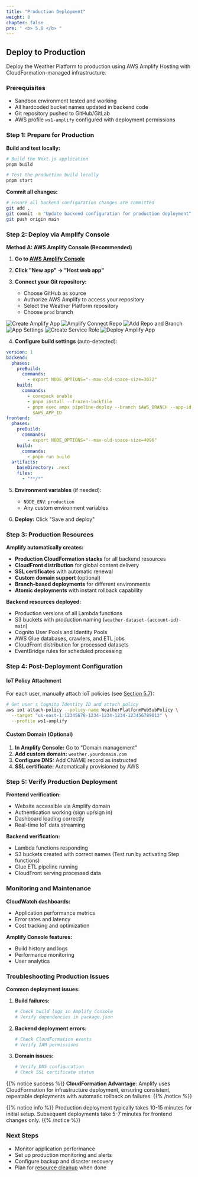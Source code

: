 ```yaml
---
title: "Production Deployment"
weight: 8
chapter: false
pre: " <b> 5.8 </b> "
---
```


## Deploy to Production

Deploy the Weather Platform to production using AWS Amplify Hosting with CloudFormation-managed infrastructure.

### Prerequisites

- Sandbox environment tested and working
- All hardcoded bucket names updated in backend code
- Git repository pushed to GitHub/GitLab
- AWS profile `ws1-amplify` configured with deployment permissions

### Step 1: Prepare for Production

**Build and test locally:**

```bash
# Build the Next.js application
pnpm build

# Test the production build locally
pnpm start
```

**Commit all changes:**

```bash
# Ensure all backend configuration changes are committed
git add .
git commit -m "Update backend configuration for production deployment"
git push origin main
```

### Step 2: Deploy via Amplify Console

**Method A: AWS Amplify Console (Recommended)**

1. **Go to [AWS Amplify Console](https://console.aws.amazon.com/amplify/)**
2. **Click "New app" → "Host web app"**
3. **Connect your Git repository:**

   - Choose GitHub as source
   - Authorize AWS Amplify to access your repository
   - Select the Weather Platform repository
   - Choose `prod` branch

![Create Amplify App](/images/5-amplifyConfiguration/5.8-amplify-deployment/1.png)
![Amplify Connect Repo](/images/5-amplifyConfiguration/5.8-amplify-deployment/2.png)
![Add Repo and Branch](/images/5-amplifyConfiguration/5.8-amplify-deployment/3.png)
![App Settings](/images/5-amplifyConfiguration/5.8-amplify-deployment/4.png)
![Create Service Role](/images/5-amplifyConfiguration/5.8-amplify-deployment/5.png)
![Deploy Amplify App](/images/5-amplifyConfiguration/5.8-amplify-deployment/6.png)

4. **Configure build settings** (auto-detected):

```yaml
version: 1
backend:
  phases:
    preBuild:
      commands:
        - export NODE_OPTIONS="--max-old-space-size=3072"
    build:
      commands:
        - corepack enable
        - pnpm install --frozen-lockfile
        - pnpm exec ampx pipeline-deploy --branch $AWS_BRANCH --app-id
          $AWS_APP_ID
frontend:
  phases:
    preBuild:
      commands:
        - export NODE_OPTIONS="--max-old-space-size=4096"
    build:
      commands:
        - pnpm run build
  artifacts:
    baseDirectory: .next
    files:
      - "**/*"
```

5. **Environment variables** (if needed):

   - `NODE_ENV`: `production`
   - Any custom environment variables

6. **Deploy:** Click "Save and deploy"

### Step 3: Production Resources

**Amplify automatically creates:**

- **Production CloudFormation stacks** for all backend resources
- **CloudFront distribution** for global content delivery
- **SSL certificates** with automatic renewal
- **Custom domain support** (optional)
- **Branch-based deployments** for different environments
- **Atomic deployments** with instant rollback capability

**Backend resources deployed:**

- Production versions of all Lambda functions
- S3 buckets with production naming (`weather-dataset-{account-id}-main`)
- Cognito User Pools and Identity Pools
- AWS Glue databases, crawlers, and ETL jobs
- CloudFront distribution for processed datasets
- EventBridge rules for scheduled processing

### Step 4: Post-Deployment Configuration

#### IoT Policy Attachment

For each user, manually attach IoT policies (see [Section 5.7](../5.7-authenticationiot/)):

```bash
# Get user's Cognito Identity ID and attach policy
aws iot attach-policy --policy-name WeatherPlatformPubSubPolicy \
  --target "us-east-1:12345678-1234-1234-1234-123456789012" \
  --profile ws1-amplify
```

#### Custom Domain (Optional)

1. **In Amplify Console:** Go to "Domain management"
2. **Add custom domain:** `weather.yourdomain.com`
3. **Configure DNS:** Add CNAME record as instructed
4. **SSL certificate:** Automatically provisioned by AWS

### Step 5: Verify Production Deployment

**Frontend verification:**

- Website accessible via Amplify domain
- Authentication working (sign up/sign in)
- Dashboard loading correctly
- Real-time IoT data streaming

**Backend verification:**

- Lambda functions responding
- S3 buckets created with correct names (Test run by activating Step functions)
- Glue ETL pipeline running
- CloudFront serving processed data

### Monitoring and Maintenance

**CloudWatch dashboards:**

- Application performance metrics
- Error rates and latency
- Cost tracking and optimization

**Amplify Console features:**

- Build history and logs
- Performance monitoring
- User analytics

### Troubleshooting Production Issues

**Common deployment issues:**

1. **Build failures:**

   ```bash
   # Check build logs in Amplify Console
   # Verify dependencies in package.json
   ```

2. **Backend deployment errors:**

   ```bash
   # Check CloudFormation events
   # Verify IAM permissions
   ```

3. **Domain issues:**
   ```bash
   # Verify DNS configuration
   # Check SSL certificate status
   ```

{{% notice success %}}
**CloudFormation Advantage**: Amplify uses CloudFormation for infrastructure deployment, ensuring consistent, repeatable deployments with automatic rollback on failures.
{{% /notice %}}

{{% notice info %}}
Production deployment typically takes 10-15 minutes for initial setup. Subsequent deployments take 5-7 minutes for frontend changes only.
{{% /notice %}}

### Next Steps

- Monitor application performance
- Set up production monitoring and alerts
- Configure backup and disaster recovery
- Plan for [resource cleanup](../../6-resourcecleanup/) when done
